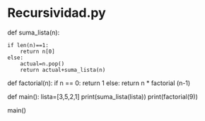 # Recursividad.py
def suma_lista(n):
    
    if len(n)==1:
        return n[0]
    else:
        actual=n.pop()
        return actual+suma_lista(n)
def factorial(n):
         if n == 0:
                  return 1
         else:
                  return n * factorial (n-1)

def main():
    lista=[3,5,2,1]
    print(suma_lista(lista))
    print(factorial(9))

main()
